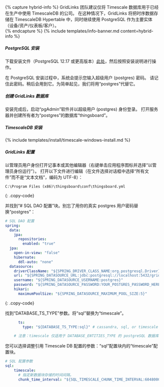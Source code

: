 {% capture hybrid-info %}
GridLinks 团队建议仅将 Timescale 数据库用于已经在生产中使用 TimescaleDB 的公司。
在这种情况下，GridLinks 将把时序数据存储在 TimescaleDB Hypertable 中，同时继续使用 PostgreSQL 作为主要实体（设备/资产/仪表板/客户）。  
{% endcapture %}
{% include templates/info-banner.md content=hybrid-info %}

##### PostgreSQL 安装

下载安装文件（PostgreSQL 12.17 或更高版本）[此处](https://www.enterprisedb.com/downloads/postgres-postgresql-downloads#windows)，然后按照安装说明进行操作。

在 PostgreSQL 安装过程中，系统会提示您输入超级用户 (postgres) 密码。
请记住此密码。稍后会用到它。为简单起见，我们将用“postgres”代替它。

##### 创建 GridLinks 数据库

安装完成后，启动“pgAdmin”软件并以超级用户 (postgres) 身份登录。
打开服务器并创建所有者为“postgres”的数据库“thingsboard”。

##### TimescaleDB 安装

{% include templates/install/timescale-windows-install.md %}

##### GridLinks 配置

以管理员用户身份打开记事本或其他编辑器（右键单击应用程序图标并选择“以管理员身份运行”）。
打开以下文件进行编辑（在文件选择对话框中选择“所有文件”而不是“文本文档”，编码为 UTF-8）：

```text 
C:\Program Files (x86)\thingsboard\conf\thingsboard.yml
``` 
{: .copy-code}


并找到“# SQL DAO 配置”块。别忘了用你的真实 postgres 用户密码替换“postgres”：

```yml
# SQL DAO 配置
spring:
  data:
    jpa:
      repositories:
        enabled: "true"
  jpa:
    open-in-view: "false"
    hibernate:
      ddl-auto: "none"
  datasource:
    driverClassName: "${SPRING_DRIVER_CLASS_NAME:org.postgresql.Driver}"
    url: "${SPRING_DATASOURCE_URL:jdbc:postgresql://localhost:5432/gridlinks}"
    username: "${SPRING_DATASOURCE_USERNAME:postgres}"
    password: "${SPRING_DATASOURCE_PASSWORD:YOUR_POSTGRES_PASSWORD_HERE}"
    hikari:
      maximumPoolSize: "${SPRING_DATASOURCE_MAXIMUM_POOL_SIZE:5}"
``` 
{: .copy-code}

找到“DATABASE_TS_TYPE”参数。将“sql”替换为“timescale”。

```yml
      ts:
        type: "${DATABASE_TS_TYPE:sql}" # cassandra, sql, or timescale (for hybrid mode, DATABASE_TS_TYPE value should be cassandra, or timescale)
    
    # 注意：timescale 仅适用于 DATABASE_ENTITIES_TYPE 的 postgreSQL 数据库。
```

您可以选择调整引用 Timescale DB 配置的参数：“sql”配置块内的“timescale”配置块。

```yml
# SQL 配置参数
sql:
    timescale:
      # 指定新数据块存储的时间间隔。
      chunk_time_interval: "${SQL_TIMESCALE_CHUNK_TIME_INTERVAL:604800000}"
```
